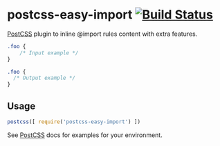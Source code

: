 # postcss-easy-import [![Build Status][ci-img]][ci]

[PostCSS] plugin to inline @import rules content with extra features.

[PostCSS]: https://github.com/postcss/postcss
[ci-img]:  https://travis-ci.org/TrySound/postcss-easy-import.svg
[ci]:      https://travis-ci.org/TrySound/postcss-easy-import

```css
.foo {
    /* Input example */
}
```

```css
.foo {
  /* Output example */
}
```

## Usage

```js
postcss([ require('postcss-easy-import') ])
```

See [PostCSS] docs for examples for your environment.
